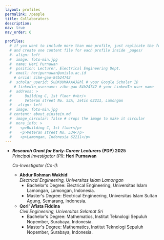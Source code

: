 ```yaml
---
layout: profiles
permalink: /people
title: Collaborators
description: 
nav: true
nav_order: 6

profiles:
  # if you want to include more than one profile, just replicate the following block
  # and create one content file for each profile inside _pages/
  #- align: left
  #  image: foto-min.jpg
  #  name: Heri Purnawan
  #  position: Lecturer, Electrical Engineering Dept.
  #  email: heripurnawan@unisla.ac.id
    # orcid: zihe-gao-84b24742
  #  scholar_userid: 5uDKOUMAAAAJ&hl # your Google Scholar ID
    # linkedin_username: zihe-gao-84b24742 # your LinkedIn user name
  #  address: >
  #      Building C, 1st floor #<br/>
  #      Veteran street No. 53A, Jetis 62211, Lamongan
  # - align: left
  #  image: foto-min.jpg
  # content: about_einstein.md
  #  image_circular: false # crops the image to make it circular
  #  more_info: >
  #    <p>Building C, 1st floor</p>
  #    <p>Veteran street No. 53A</p>
  #    <p>Lamongan, Indonesia 62211</p>
---
```

* ***Research Grant for Early-Career Lecturers*** **(PDP) 2025**
  <br>
  *Principal Investigator (PI)*: **Heri Purnawan**
  
  *Co-Investigator (Co-I)*:
  * **Abdur Rohman Wakhid**
    <br>
    *Electrical Engineering, Universitas Islam Lamongan*
    * Bachelor's Degree: Electrical Engineering, Universitas Islam Lamongan, Lamongan, Indonesia.
    * Master's Degree: Electrical Engineering, Universitas Islam Sultan Agung, Semarang, Indonesia.
  * **Qori' Afiata Fiddina**
    <br>
    *Civil Engineering, Universitas Selamat Sri*
    * Bachelor's Degree: Mathematics, Institut Teknologi Sepuluh Nopember, Surabaya, Indonesia.
    * Master's Degree: Mathematics, Institut Teknologi Sepuluh Nopember, Surabaya, Indonesia.
